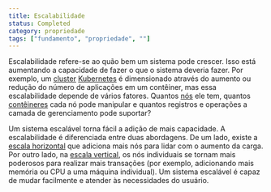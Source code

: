```yaml
---
title: Escalabilidade
status: Completed
category: propriedade
tags: ["fundamento", "propriedade", ""]
---
```


Escalabilidade refere-se ao quão bem um sistema pode crescer. 
Isso está aumentando a capacidade de fazer o que o sistema deveria fazer. 
Por exemplo, um [cluster](/pt-br/cluster/) [Kubernetes](/kubernetes/) é dimensionado através do aumento ou redução do número de aplicações em um contêiner, mas essa escalabilidade depende de vários fatores. 
Quantos [nós](/nodes/) ele tem, quantos [contêineres](/pt-br/container/) cada nó pode manipular e quantos registros e operações a camada de gerenciamento pode suportar?

Um sistema escalável torna fácil a adição de mais capacidade. 
A escalabilidade é diferenciada entre duas abordagens. 
De um lado, existe a [escala horizontal](/horizontal-scaling/) que adiciona mais nós para lidar com o aumento da carga. 
Por outro lado, na [escala vertical](/pt-br/vertical-scaling/), os nós individuais se tornam mais poderosos para realizar mais transações (por exemplo, adicionando mais memória ou CPU a uma máquina individual). 
Um sistema escalável é capaz de mudar facilmente e atender às necessidades do usuário.
